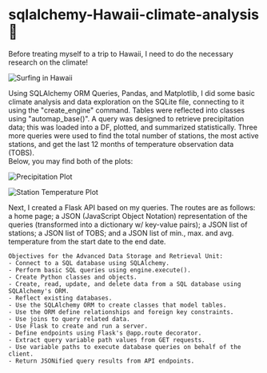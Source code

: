 # sqlalchemy-Hawaii-climate-analysis 🧪
Before treating myself to a trip to Hawaii, I need to do the necessary research on the climate!  

![Surfing in Hawaii](https://github.com/RutgersCodingBootcamp/RU-JER-DATA-PT-01-2020/blob/master/02-Homework/10-Advanced-Data-Storage-and-Retrieval/Instructions/Images/surfs-up.png?raw=true)  


Using SQLAlchemy ORM Queries, Pandas, and Matplotlib, I did some basic climate analysis and data exploration on the SQLite file, connecting to it using the "create_engine" command. Tables were reflected into classes using "automap_base()". A query was designed to retrieve precipitation data; this was loaded into a DF, plotted, and summarized statistically. Three more queries were used to find the total number of stations, the most active stations, and get the last 12 months of temperature observation data (TOBS).  
Below, you may find both of the plots:  

![Precipitation Plot](https://github.com/ognjenstrbanovic/sqlalchemy-challenge/blob/master/Precipitation%20Plot.jpg?raw=true)  

![Station Temperature Plot](https://github.com/ognjenstrbanovic/sqlalchemy-challenge/blob/master/Station%20Temperature%20Plot.jpg?raw=true)  

Next, I created a Flask API based on my queries. The routes are as follows: a home page; a JSON (JavaScript Object Notation) representation of the queries (transformed into a dictionary w/ key-value pairs); a JSON list of stations; a JSON list of TOBS; and a JSON list of min., max. and avg. temperature from the start date to the end date.  
```
Objectives for the Advanced Data Storage and Retrieval Unit:
- Connect to a SQL database using SQLAlchemy.
- Perform basic SQL queries using engine.execute().
- Create Python classes and objects.
- Create, read, update, and delete data from a SQL database using SQLAlchemy's ORM.
- Reflect existing databases.
- Use the SQLAlchemy ORM to create classes that model tables.
- Use the ORM define relationships and foreign key constraints.
- Use joins to query related data.
- Use Flask to create and run a server.
- Define endpoints using Flask's @app.route decorator.
- Extract query variable path values from GET requests.
- Use variable paths to execute database queries on behalf of the client.
- Return JSONified query results from API endpoints.
```
